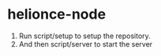 

# helionce-node

1. Run script/setup to setup the repository. 
2. And then script/server to start the server
